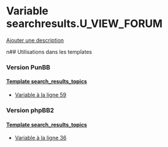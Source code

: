# Variable searchresults.U_VIEW_FORUM
[Ajouter une description](https://fa-tvars.appspot.com/searchresults.U_VIEW_FORUM)

n## Utilisations dans les templates

### Version PunBB

#### [Template search_results_topics](punbb/search_results_topics.md)
* [Variable à la ligne 59](../punbb/search_results_topics.tpl#L59)

### Version phpBB2

#### [Template search_results_topics](subsilver/search_results_topics.md)
* [Variable à la ligne 36](../subsilver/search_results_topics.tpl#L36)